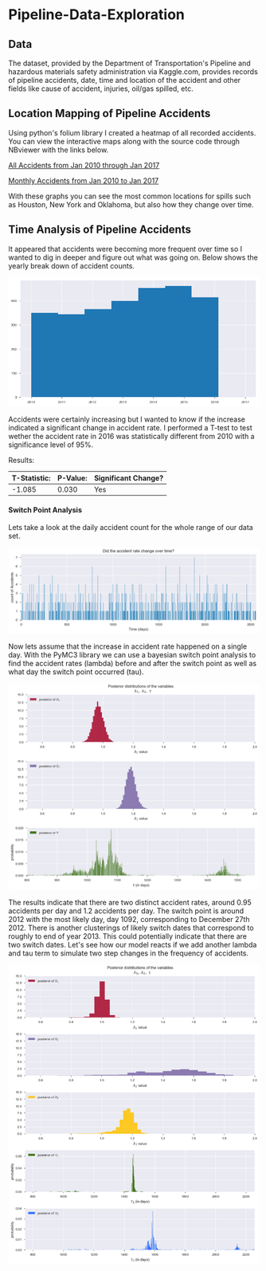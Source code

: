 # Pipeline-Data-Exploration


## Data

The dataset, provided by the Department of Transportation's Pipeline and hazardous materials safety administration via Kaggle.com, provides records of pipeline accidents, date, time and location of the accident and other fields like cause of accident, injuries, oil/gas spilled, etc.

## Location Mapping of Pipeline Accidents

Using python's folium library I created a heatmap of all recorded accidents. You can view the interactive maps along with the source code through NBviewer with the links below.

[All Accidents from Jan 2010 through Jan  2017](http://nbviewer.jupyter.org/github/cstaff18/Pipeline-Data-Exploration/blob/master/src/TotalAccidentsMap.ipynb)

[Monthly Accidents from Jan 2010 to Jan 2017](http://nbviewer.jupyter.org/github/cstaff18/Pipeline-Data-Exploration/blob/master/src/MonthlyAccidentsMap.ipynb)

With these graphs you can see the most common locations for spills such as Houston, New York and Oklahoma, but also how they change over time.

## Time Analysis of Pipeline Accidents

It appeared that accidents were becoming more frequent over time so I wanted to dig in deeper and figure out what was going on. Below shows the yearly break down of accident counts.

![Yearly Accident Count](https://github.com/cstaff18/Pipeline-Data-Exploration/blob/master/images/AccidentsByYear.png "Accidents By Year")

Accidents were certainly increasing but I wanted to know if the increase indicated a significant change in accident rate.  I performed a T-test to test wether the accident rate in 2016 was statistically different from 2010 with a significance level of 95%.

Results:

T-Statistic: | P-Value: | Significant Change?
--- | --- | ---
-1.085| 0.030 | Yes

#### Switch Point Analysis

Lets take a look at the daily accident count for the whole range of our data set.

![Daily Accident Count](https://github.com/cstaff18/Pipeline-Data-Exploration/blob/master/images/DailyAccidentGraph.png "Accidents By Day")

Now lets assume that the increase in accident rate happened on a single day.  With the PyMC3 library we can use a bayesian switch point analysis to find the accident rates (lambda) before and after the switch point as well as what day the switch point occurred (tau).

![Single Switch Point](https://github.com/cstaff18/Pipeline-Data-Exploration/blob/master/images/1SwitchPoint.png "Switch Point Analysis")

The results indicate that there are two distinct accident rates, around 0.95 accidents per day and 1.2 accidents per day. The switch point is around 2012 with the most likely day, day 1092, corresponding to December 27th 2012. There is another clusterings of likely switch dates that correspond to roughly to end of year 2013. This could potentially indicate that there are two switch dates. Let's see how our model reacts if we add another lambda and tau term to simulate two step changes in the frequency of accidents.

![Two Switch Point](https://github.com/cstaff18/Pipeline-Data-Exploration/blob/master/images/2SwitchPoint.png "2 Switch Points Analysis")
